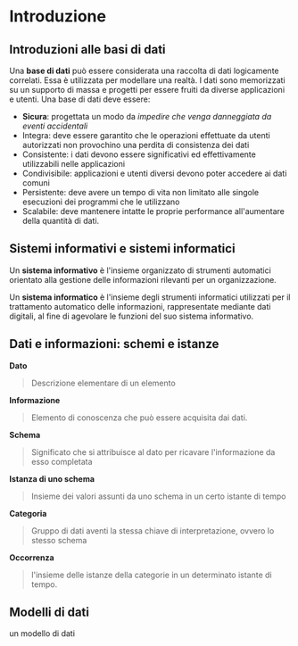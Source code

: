 
# Introduzione

## Introduzioni alle basi di dati

Una **base di dati** può essere considerata una raccolta di dati logicamente correlati.
Essa è utilizzata per modellare una realtà.
I dati sono memorizzati su un supporto di massa e progetti per essere fruiti da diverse applicazioni e utenti.
Una base di dati deve essere:
- **Sicura**: progettata un modo da *impedire che venga danneggiata da eventi accidentali*
- Integra: deve essere garantito che le operazioni effettuate da utenti autorizzati non provochino una perdita di consistenza dei dati
- Consistente: i dati devono essere significativi ed effettivamente utilizzabili nelle applicazioni
- Condivisibile: applicazioni e utenti diversi devono poter accedere ai dati comuni
- Persistente: deve avere un tempo di vita non limitato alle singole esecuzioni dei programmi che le utilizzano
- Scalabile: deve mantenere intatte le proprie performance all'aumentare della quantità di dati.

## Sistemi informativi e sistemi informatici

Un **sistema informativo** è l'insieme organizzato di strumenti automatici orientato alla gestione delle informazioni rilevanti per un organizzazione.

Un **sistema informatico** è l'insieme degli strumenti informatici utilizzati per il trattamento automatico delle informazioni, rappresentate mediante dati digitali, al fine di agevolare le funzioni del suo sistema informativo.

## Dati e informazioni: schemi e istanze

**Dato** 
> Descrizione elementare di un elemento

**Informazione** 
> Elemento di conoscenza che può essere acquisita dai dati.

**Schema** 
> Significato che si attribuisce al dato per ricavare l'informazione da esso completata

**Istanza di uno schema**
> Insieme dei valori assunti da uno schema in un certo istante di tempo

**Categoria** 
> Gruppo di dati aventi la stessa chiave di interpretazione, ovvero lo stesso schema

**Occorrenza** 
> l'insieme delle istanze della categorie in un determinato istante di tempo.

## Modelli di dati

un modello di dati 
<!--stackedit_data:
eyJoaXN0b3J5IjpbLTEyMTIzODIwNjQsLTE3ODEwMjcwMTQsLT
E4NTAxODQwNDQsLTEwMTgxNzU0MTNdfQ==
-->